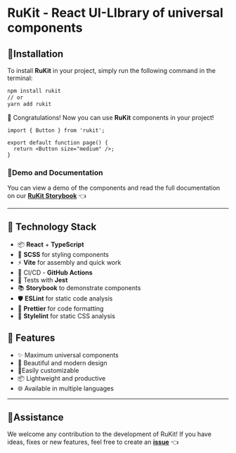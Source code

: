 # RuKit - React UI-LIbrary of universal components

## 🌟Installation

To install **RuKit** in your project, simply run the following command in the terminal:

```bash
npm install rukit
// or
yarn add rukit
```

🎉 Congratulations! Now you can use **RuKit** components in your project!

```tsx
import { Button } from 'rukit';

export default function page() {
  return <Button size="medium" />;
}
```

### 🚀Demo and Documentation

You can view a demo of the components and read the full documentation on our **[RuKit Storybook](https://663e4acc3dc9d3156a445e7a-wdgnnoijzt.chromatic.com/?path=/docs/intro-getting-started--documentation)** 👈

---

## 🧰 Technology Stack

- 📦 **React** + **TypeScript**
- 💐 **SCSS** for styling components
- ⚡ **Vite** for assembly and quick work
- 🛞 CI/CD - **GitHub Actions**
- 🔬 Tests with **Jest**
- 📚 **Storybook** to demonstrate components
- 🛡 **ESLint** for static code analysis
- 💅 **Prettier** for code formatting
- 💫 **Stylelint** for static CSS analysis

## 🌈 Features

- ✨ Maximum universal components
- 🎨 Beautiful and modern design
- 🔩Easily customizable
- 📦 Lightweight and productive
- 🌐 Available in multiple languages

---

## 🤝Assistance

We welcome any contribution to the development of RuKit! If you have ideas, fixes or new features, feel free to create an **[issue](https://github.com/RudinMaxim/RuKit/issues)** 👈
